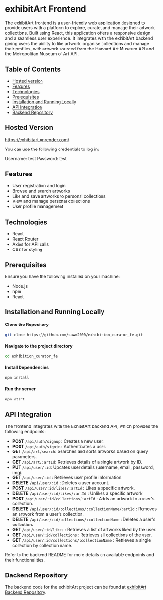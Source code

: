 # exhibitArt Frontend

The exhibitArt frontend is a user-friendly web application designed to provide users with a platform to explore, curate, and manage their artwork collections. Built using React, this application offers a responsive design and a seamless user experience. It integrates with the exhibitArt backend giving users the ability to like artwork, organise collections and manage their profiles, with artwork sourced from the Harvard Art Museum API and the Metropolitan Museum of Art API.

## Table of Contents

- [Hosted version](#hosted-version)
- [Features](#features)
- [Technologies](#technologies)
- [Prerequisites](#prerequisites)
- [Installation and Running Locally](#installation-and-running-locally)
- [API Integration](#api-integration)
- [Backend Repository](#backend-repository)

## Hosted Version

https://exhibitart.onrender.com/

You can use the following credentials to log in:

Username: test
Password: test

## Features

- User registration and login
- Browse and search artworks
- Like and save artworks to personal collections
- View and manage personal collections
- User profile management

## Technologies

- React
- React Router
- Axios for API calls
- CSS for styling

## Prerequisites

Ensure you have the following installed on your machine:

- Node.js
- npm
- React

## Installation and Running Locally

#### Clone the Repository

```bash
git clone https://github.com/sawm2000/exhibition_curator_fe.git
```

#### Navigate to the project directory

```bash
cd exhibition_curator_fe
```

#### Install Dependencies

```bash
npm install
```

#### Run the server

```bash
npm start
```

## API Integration

The frontend integrates with the ExhibitArt backend API, which provides the following endpoints:

- **POST** `/api/auth/signup` : Creates a new user.
- **POST** `/api/auth/signin` : Authenticates a user.
- **GET**  `/api/art/search`: Searches and sorts artworks based on query parameters.
- **GET** `/api/art/:artId`: Retrieves details of a single artwork by ID.
- **PUT** `/api/user/:id`: Updates user details (username, email, password, img).
- **GET** `/api/user/:id` : Retrieves user profile information.
- **DELETE** `/api/user/:id` : Deletes a user account.
- **POST** `/api/user/:id/likes/:artId` : Likes a specific artwork.
- **DELETE** `/api/user/:id/likes/:artId` : Unlikes a specific artwork.
- **POST** `/api/user/:id/collections/:artId` : Adds an artwork to a user's collection.
- **DELETE** `/api/user/:id/collections/:collectionName/:artId` : Removes an artwork from a user's collection.
- **DELETE** `/api/user/:id/collections/:collectionName` : Deletes a user's collection.
- **GET** `/api/user/:id/likes` : Retrieves a list of artworks liked by the user.
- **GET** `/api/user/:id/collections` : Retrieves all collections of the user.
- **GET** `/api/user/:id/collections/:collectionName` : Retrieves a single collection by collection name.

Refer to the backend README for more details on available endpoints and their functionalities.

## Backend Repository

The backend code for the exhibitArt project can be found at [exhibitArt Backend Repository](https://github.com/sawm2000/exhibition_curator.git).
